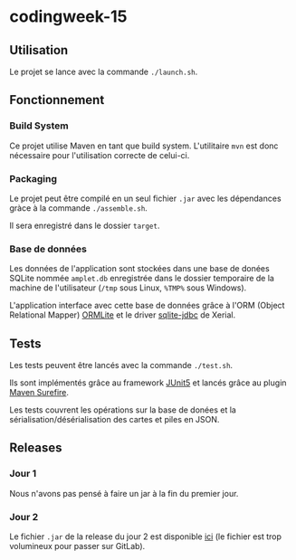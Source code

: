 # codingweek-15

## Utilisation

Le projet se lance avec la commande `./launch.sh`.

## Fonctionnement

### Build System

Ce projet utilise Maven en tant que build system. L'utilitaire `mvn` est donc nécessaire pour l'utilisation correcte de celui-ci.

### Packaging

Le projet peut être compilé en un seul fichier `.jar` avec les dépendances gràce à la commande `./assemble.sh`.

Il sera enregistré dans le dossier `target`.

### Base de données

Les données de l'application sont stockées dans une base de donées SQLite nommée `amplet.db` enregistrée dans le dossier temporaire de la machine de l'utilisateur (`/tmp` sous Linux, `%TMP%` sous Windows).

L'application interface avec cette base de données grâce à l'ORM (Object Relational Mapper) [ORMLite](https://ormlite.com/) et le driver [sqlite-jdbc](https://github.com/xerial/sqlite-jdbc) de Xerial.

## Tests

Les tests peuvent être lancés avec la commande `./test.sh`.

Ils sont implémentés grâce au framework [JUnit5](https://junit.org/junit5/) et lancés grâce au plugin [Maven Surefire](https://maven.apache.org/surefire/maven-surefire-plugin/).

Les tests couvrent les opérations sur la base de donées et la sérialisation/désérialisation des cartes et piles en JSON.

## Releases

### Jour 1

Nous n'avons pas pensé à faire un jar à la fin du premier jour.

### Jour 2

Le fichier `.jar` de la release du jour 2 est disponible [ici](https://cdn.discordapp.com/attachments/1060246427755888742/1060246467853439108/flashcards-DAY2-jar-with-dependencies.jar) (le fichier est trop volumineux pour passer sur GitLab).

